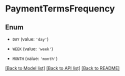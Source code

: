 # PaymentTermsFrequency


## Enum

* `DAY` (value: `'day'`)

* `WEEK` (value: `'week'`)

* `MONTH` (value: `'month'`)

[[Back to Model list]](../README.md#documentation-for-models) [[Back to API list]](../README.md#documentation-for-api-endpoints) [[Back to README]](../README.md)


